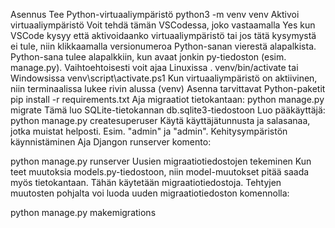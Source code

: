 Asennus
Tee Python-virtuaaliympäristö
python3 -m venv venv
Aktivoi virtuaaliympäristö
Voit tehdä tämän VSCodessa, joko vastaamalla Yes kun VSCode kysyy että aktivoidaanko virtuaaliympäristö tai jos tätä kysymystä ei tule, niin klikkaamalla versionumeroa Python-sanan vierestä alapalkista. Python-sana tulee alapalkkiin, kun avaat jonkin py-tiedoston (esim. manage.py).
Vaihtoehtoisesti voit ajaa Linuxissa . venv/bin/activate tai Windowsissa venv\script\activate.ps1
Kun virtuaaliympäristö on aktiivinen, niin terminaalissa lukee rivin alussa (venv)
Asenna tarvittavat Python-paketit
pip install -r requirements.txt
Aja migraatiot tietokantaan:
python manage.py migrate
Tämä luo SQLite-tietokannan db.sqlite3-tiedostoon
Luo pääkäyttäjä:
python manage.py createsuperuser
Käytä käyttäjätunnusta ja salasanaa, jotka muistat helposti. Esim. "admin" ja "admin".
Kehitysympäristön käynnistäminen
Aja Djangon runserver komento:

python manage.py runserver
Uusien migraatiotiedostojen tekeminen
Kun teet muutoksia models.py-tiedostoon, niin model-muutokset pitää saada myös tietokantaan. Tähän käytetään migraatiotiedostoja. Tehtyjen muutosten pohjalta voi luoda uuden migraatiotiedoston komennolla:

python manage.py makemigrations